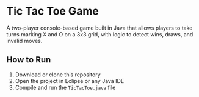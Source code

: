 # Tic Tac Toe Game

A two-player console-based game built in Java that allows players to take turns marking X and O on a 3x3 grid, 
with logic to detect wins, draws, and invalid moves.

## How to Run
1. Download or clone this repository
2. Open the project in Eclipse or any Java IDE
3. Compile and run the `TicTacToe.java` file

